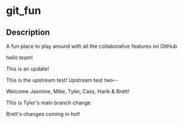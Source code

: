 # git_fun
## Description

A fun place to play around with all the collaborative features on GitHub

hello team!

This is an update!


This is the upstream test!
Upstream test two--

Welcome Jasmine, Mike, Tyler, Cass, Hank & Brett!

This is Tyler's main branch change

Brett's changes coming in hot!